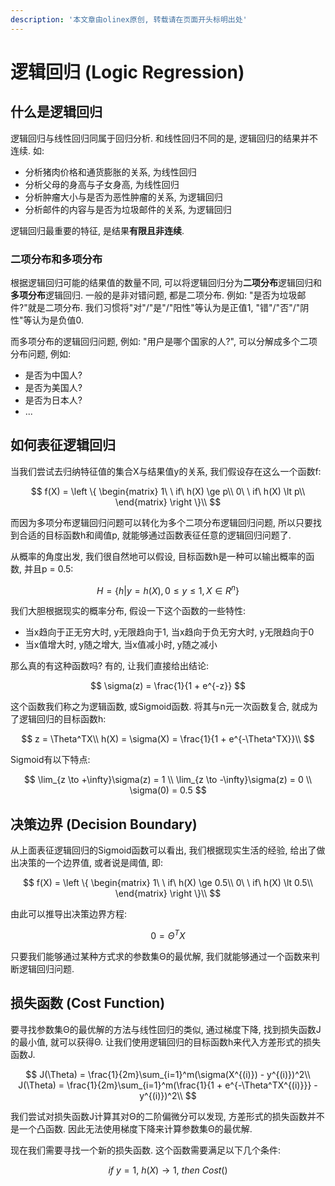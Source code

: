 ```yaml
---
description: '本文章由olinex原创, 转载请在页面开头标明出处'
---
```


# 逻辑回归 \(Logic Regression\)

## 什么是逻辑回归

逻辑回归与线性回归同属于回归分析. 和线性回归不同的是, 逻辑回归的结果并不连续. 如:

* 分析猪肉价格和通货膨胀的关系, 为线性回归
* 分析父母的身高与子女身高, 为线性回归
* 分析肿瘤大小与是否为恶性肿瘤的关系, 为逻辑回归
* 分析邮件的内容与是否为垃圾邮件的关系, 为逻辑回归

逻辑回归最重要的特征, 是结果**有限且非连续**. 

### 二项分布和多项分布

根据逻辑回归可能的结果值的数量不同, 可以将逻辑回归分为**二项分布**逻辑回归和**多项分布**逻辑回归. 一般的是非对错问题, 都是二项分布. 例如: "是否为垃圾邮件?"就是二项分布. 我们习惯将"对"/"是"/"阳性"等认为是正值1, "错"/"否"/"阴性"等认为是负值0.

而多项分布的逻辑回归问题, 例如: "用户是哪个国家的人?", 可以分解成多个二项分布问题, 例如:

* 是否为中国人?
* 是否为美国人?
* 是否为日本人?
* ...

## 如何表征逻辑回归

当我们尝试去归纳特征值的集合X与结果值y的关系, 我们假设存在这么一个函数f:

$$
f(X) = \left \{
\begin{matrix}
1\ \ if\ h(X) \ge p\\
0\ \ if\ h(X) \lt p\\
\end{matrix}
\right \}\\
$$

而因为多项分布逻辑回归问题可以转化为多个二项分布逻辑回归问题, 所以只要找到合适的目标函数h和阈值p, 就能够通过函数表征任意的逻辑回归问题了.

从概率的角度出发, 我们很自然地可以假设, 目标函数h是一种可以输出概率的函数, 并且p = 0.5:

$$
H = \{ h | y = h(X), 0 \le y \le 1, X \in R^n \}
$$

我们大胆根据现实的概率分布, 假设一下这个函数的一些特性: 

* 当x趋向于正无穷大时, y无限趋向于1, 当x趋向于负无穷大时, y无限趋向于0
* 当x值增大时, y随之增大, 当x值减小时, y随之减小

那么真的有这种函数吗? 有的, 让我们直接给出结论:

$$
\sigma(z) = \frac{1}{1 + e^{-z}}
$$

这个函数我们称之为逻辑函数, 或Sigmoid函数. 将其与n元一次函数复合, 就成为了逻辑回归的目标函数h:

$$
z = \Theta^TX\\
h(X) = \sigma(X) = \frac{1}{1 + e^{-\Theta^TX}}\\
$$

Sigmoid有以下特点:

$$
\lim_{z \to +\infty}\sigma(z) = 1 \\
\lim_{z \to -\infty}\sigma(z) = 0 \\
\sigma(0) = 0.5
$$

## 决策边界 \(Decision Boundary\)

从上面表征逻辑回归的Sigmoid函数可以看出, 我们根据现实生活的经验, 给出了做出决策的一个边界值, 或者说是阈值, 即:

$$
f(X) = \left \{
\begin{matrix}
1\ \ if\ h(X) \ge 0.5\\
0\ \ if\ h(X) \lt 0.5\\
\end{matrix}
\right \}\\
$$

由此可以推导出决策边界方程:

$$
0 = \Theta^TX
$$

只要我们能够通过某种方式求的参数集Θ的最优解, 我们就能够通过一个函数来判断逻辑回归问题.

## 损失函数 \(Cost Function\)

要寻找参数集Θ的最优解的方法与线性回归的类似, 通过梯度下降, 找到损失函数J的最小值, 就可以获得Θ. 让我们使用逻辑回归的目标函数h来代入方差形式的损失函数J.

$$
J(\Theta) = \frac{1}{2m}\sum_{i=1}^m(\sigma(X^{(i)}) - y^{(i)})^2\\
J(\Theta) = \frac{1}{2m}\sum_{i=1}^m(\frac{1}{1 + e^{-\Theta^TX^{(i)}}} - y^{(i)})^2\\
$$

我们尝试对损失函数J计算其对Θ的二阶偏微分可以发现, 方差形式的损失函数并不是一个凸函数. 因此无法使用梯度下降来计算参数集Θ的最优解.

现在我们需要寻找一个新的损失函数. 这个函数需要满足以下几个条件:

$$
if\ y=1,\ h(X) \to 1,\ then\ Cost()
$$





